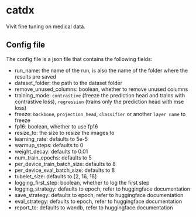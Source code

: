 # catdx
Vivit fine tuning on medical data.


## Config file
The config file is a json file that contains the following fields:
- run_name: the name of the run, is also the name of the folder where the results are saved
- dataset_folder: the path to the dataset folder
- remove_unused_columns: boolean, whether to remove unused columns
- training_mode: `contrastive` (freeze the prediction head and trains with contrastive loss), `regression` (trains only the prediction head with mse loss)
- freeze: `backbone`, `projection_head`, `classifier` or another `layer name` to freeze
- fp16: boolean, whether to use fp16
- resize_to: the size to resize the images to
- learning_rate: defaults to 5e-5
- warmup_steps: defaults to 0
- weight_decay: defaults to 0.01
- num_train_epochs: defaults to 5
- per_device_train_batch_size: defaults to 8
- per_device_eval_batch_size: defaults to 8
- tubelet_size: defaults to [2, 16, 16]
- logging_first_step: boolean, whether to log the first step
- logging_strategy: defaults to epoch, refer to huggingface documentation
- save_strategy: defaults to epoch, refer to huggingface documentation
- eval_strategy: defaults to epoch, refer to huggingface documentation
- report_to: defaults to wandb, refer to huggingface documentation
